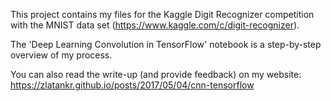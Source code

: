This project contains my files for the Kaggle Digit Recognizer competition with the MNIST data set (https://www.kaggle.com/c/digit-recognizer). 

The 'Deep Learning Convolution in TensorFlow' notebook is a step-by-step overview of my process.

You can also read the write-up (and provide feedback) on my website: https://zlatankr.github.io/posts/2017/05/04/cnn-tensorflow